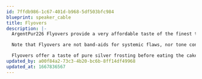 ```yaml
---
id: 7ffdb986-1c67-401d-b968-5df503bfc984
blueprint: speaker_cable
title: Flyovers
description: |-
  ArgentPur226 Flyovers provide a very affordable taste of the finest twisted pairs of solid, pure Ag used in all formulations, conveniently terminated in bananas. When overlaid onto existing high-performance cables (especially all-copper), they usually add soundstage air and detail to an already acceptable presentation...especially with reference-level components upstream and superlative software files and/or superb vinyl.

  Note that Flyovers are not band-aids for systemic flaws, nor tone controls that eliminate existing problems in the treble octaves due to silver-plated conductors, low-res files or lesser tweeters, for example. Achieving a completely holistic musical presentation across all octaves is then achieved with a complete AgPur Speaker Cable as the next magical step.

  Flyovers offer a taste of pure silver frosting before eating the cake!
updated_by: a00f84a2-73c3-4b20-bc6b-8ff14df49968
updated_at: 1667836567
---
```

